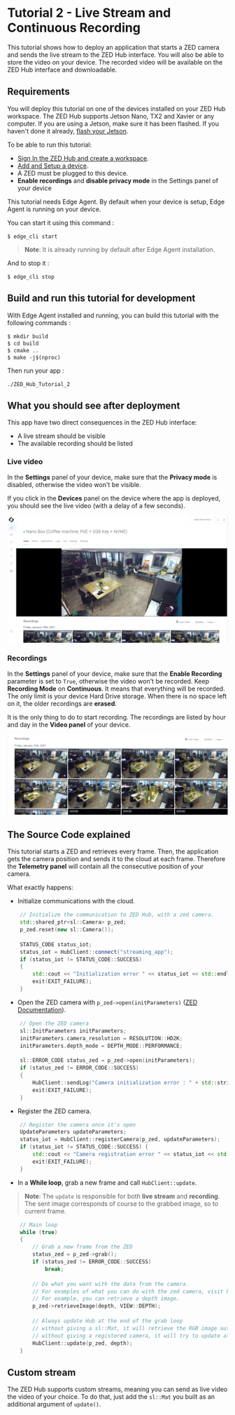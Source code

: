 # Tutorial 2 - Live Stream and Continuous Recording

This tutorial shows how to deploy an application that starts a ZED camera and sends the live stream to the ZED Hub interface. You will also be able to store the video on your device. The recorded video will be available on the ZED Hub interface and downloadable.

## Requirements
You will deploy this tutorial on one of the devices installed on your ZED Hub workspace. The ZED Hub supports Jetson Nano, TX2 and Xavier or any computer. If you are using a Jetson, make sure it has been flashed. If you haven't done it already, [flash your Jetson](https://docs.nvidia.com/sdk-manager/install-with-sdkm-jetson/index.html).

To be able to run this tutorial:
- [Sign In the ZED Hub and create a workspace](https://www.stereolabs.com/docs/cloud/overview/get-workspace/).
- [Add and Setup a device](https://www.stereolabs.com/docs/cloud/overview/setup-device/).
- A ZED must be plugged to this device.
- **Enable recordings** and **disable privacy mode** in the Settings panel of your device

This tutorial needs Edge Agent. By default when your device is setup, Edge Agent is running on your device.

You can start it using this command :
```
$ edge_cli start
```

> **Note**: It is already running by default after Edge Agent installation.

And to stop it :
```
$ edge_cli stop
```

## Build and run this tutorial for development

With Edge Agent installed and running, you can build this tutorial with the following commands :
```
$ mkdir build
$ cd build
$ cmake ..
$ make -j$(nproc)
```

Then run your app :
```
./ZED_Hub_Tutorial_2
```

## What you should see after deployment
This app have two direct consequences in the ZED Hub interface:
- A live stream should be visible
- The available recording should be listed

### Live video
In the **Settings** panel of your device, make sure that the **Privacy mode** is disabled, otherwise the video won't be visible.

If you click in the **Devices** panel on the device where the app is deployed, you should see the live video (with a delay of a few seconds).

![](./images/live_and_recordings.png " ")


### Recordings

In the **Settings** panel of your device, make sure that the **Enable Recording** parameter is set to `True`, otherwise the video won't be recorded. Keep **Recording Mode** on **Continuous**. It means that everything will be recorded. The only limit is your device Hard Drive storage. When there is no space left on it, the older recordings are **erased**.

It is the only thing to do to start recording. The recordings are listed by hour and day in the **Video panel** of your device.

![](./images/recordings.png " ")


## The Source Code explained

This tutorial starts a ZED and retrieves every frame. Then, the application gets the camera position and sends it to the cloud at each frame. Therefore the **Telemetry panel** will contain all the consecutive position of your camera.

What exactly happens:

- Initialize communications with the cloud.

```cpp
    // Initialize the communication to ZED Hub, with a zed camera.
    std::shared_ptr<sl::Camera> p_zed;
    p_zed.reset(new sl::Camera());

    STATUS_CODE status_iot;
    status_iot = HubClient::connect("streaming_app");
    if (status_iot != STATUS_CODE::SUCCESS)
    {
        std::cout << "Initialization error " << status_iot << std::endl;
        exit(EXIT_FAILURE);
    }
```


- Open the ZED camera with `p_zed->open(initParameters)` ([ZED Documentation](https://www.stereolabs.com/docs/video/camera-controls/#camera-configuration)).

```cpp
    // Open the ZED camera
    sl::InitParameters initParameters;
    initParameters.camera_resolution = RESOLUTION::HD2K;
    initParameters.depth_mode = DEPTH_MODE::PERFORMANCE;

    sl::ERROR_CODE status_zed = p_zed->open(initParameters);
    if (status_zed != ERROR_CODE::SUCCESS)
    {
        HubClient::sendLog("Camera initialization error : " + std::string(toString(status_zed)), LOG_LEVEL::ERROR);
        exit(EXIT_FAILURE);
    }
```

- Register the ZED camera.
```cpp
    // Register the camera once it's open
    UpdateParameters updateParameters;
    status_iot = HubClient::registerCamera(p_zed, updateParameters);
    if (status_iot != STATUS_CODE::SUCCESS) {
        std::cout << "Camera registration error " << status_iot << std::endl;
        exit(EXIT_FAILURE);
    }
```

- In a **While loop**, grab a new frame and call `HubClient::update`.
> **Note**: The `update` is responsible for both **live stream** and **recording**. The sent image corresponds of course to the grabbed image, so to current frame.


```cpp
    // Main loop
    while (true)
    {
        // Grab a new frame from the ZED
        status_zed = p_zed->grab();
        if (status_zed != ERROR_CODE::SUCCESS)
            break;

        // Do what you want with the data from the camera.
        // For examples of what you can do with the zed camera, visit https://github.com/stereolabs/zed-examples
        // For example, you can retrieve a depth image.
        p_zed->retrieveImage(depth, VIEW::DEPTH);

        // Always update Hub at the end of the grab loop
        // without giving a sl::Mat, it will retrieve the RGB image automatically.
        // without giving a registered camera, it will try to update all registered cameras.
        HubClient::update(p_zed, depth);
    }
```

## Custom stream

The ZED Hub supports custom streams, meaning you can send as live video the video of your choice. To do that, just add the `sl::Mat` you built as an additional argument of `update()`.
